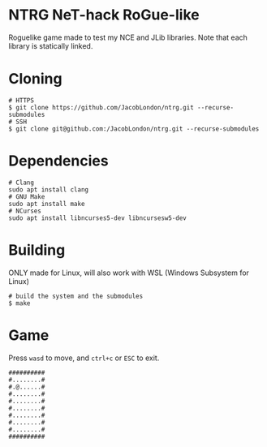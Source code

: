 # NTRG NeT-hack RoGue-like
Roguelike game made to test my NCE and JLib libraries. Note that each library is statically linked.

# Cloning
```
# HTTPS
$ git clone https://github.com/JacobLondon/ntrg.git --recurse-submodules
# SSH
$ git clone git@github.com:/JacobLondon/ntrg.git --recurse-submodules
```

# Dependencies
```
# Clang
sudo apt install clang
# GNU Make
sudo apt install make
# NCurses
sudo apt install libncurses5-dev libncursesw5-dev
```

# Building
ONLY made for Linux, will also work with WSL (Windows Subsystem for Linux)
```
# build the system and the submodules
$ make
```

# Game
Press `wasd` to move, and `ctrl+c` or `ESC` to exit.
```
##########
#........#
#.@......#
#........#
#........#
#........#
#........#
#........#
#........#
##########
```